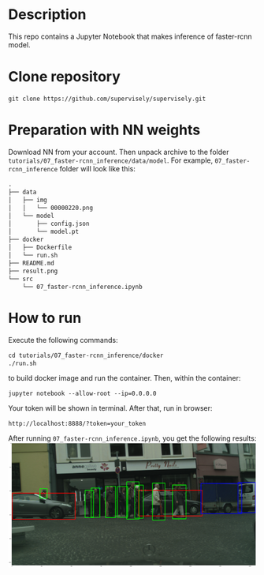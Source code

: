 # Description
This repo contains a Jupyter Notebook that makes inference of faster-rcnn model.

# Clone repository
``` 
git clone https://github.com/supervisely/supervisely.git
```

# Preparation with NN weights
Download NN from your account. Then unpack archive to the folder `tutorials/07_faster-rcnn_inference/data/model`. For example, `07_faster-rcnn_inference` folder will look like this:

```
.
├── data
│   ├── img
│   │   └── 00000220.png
│   └── model
│       ├── config.json
│       └── model.pt
├── docker
│   ├── Dockerfile
│   └── run.sh
├── README.md
├── result.png
└── src
    └── 07_faster-rcnn_inference.ipynb

```

# How to run
Execute the following commands:

```
cd tutorials/07_faster-rcnn_inference/docker
./run.sh
```

to build docker image and run the container. Then, within the container:
``` 
jupyter notebook --allow-root --ip=0.0.0.0
```
Your token will be shown in terminal.
After that, run in browser: 
```
http://localhost:8888/?token=your_token
```

After running `07_faster-rcnn_inference.ipynb`, you get the following results:
![Drivable area segmentation](result.png)

